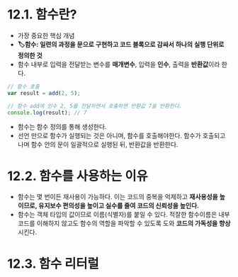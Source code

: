 # 12.1. 함수란?
- 가장 중요한 핵심 개념
- **🏷️함수: 일련의 과정을 문으로 구현하고 코드 블록으로 감싸서 하나의 실행 단위로 정의한 것**
- 함수 내부로 입력을 전달받는 변수를 **매개변수**, 입력을 **인수**, 출력을 **반환값**이라 한다.
```javascript
// 함수 호출
var result = add(2, 5);

// 함수 add에 인수 2, 5를 전달하면서 호출하면 반환값 7을 반환한다.
console.log(result); // 7
```
- 함수는 함수 정의를 통해 생성한다.
- 선언 만으로 함수가 실행되는 것은 아니며, 함수를 호출해야한다. 함수가 호출되고 나며 함수 안의 문이 일괄적으로 실행된 뒤, 반환값을 반환한다.

# 12.2. 함수를 사용하는 이유
- 함수는 몇 번이든 재사용이 가능하다. 이는 코드의 중복을 억제하고 **재사용성을 높이므로, 유지보수 편의성을 높이고 실수를 줄여 코드의 신뢰성을 높인다.**
- 함수는 객체 타입의 값이므로 이름(식별자)를 붙일 수 있다. 적잘한 함수이름은 내부 코드를 이해하지 않고도 함수의 역할을 파악할 수 있도록 도와 **코드의 가독성을 향상** 시킨다.

# 12.3. 함수 리터럴
